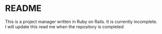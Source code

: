 # README

This is a project manager written in Ruby on Rails. It is currently incomplete. I will update this read me when the repository is completed
